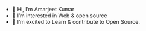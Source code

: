 - 👋 Hi, I’m Amarjeet Kumar
- 👀 I’m interested in Web & open source
- 💞️ I’m excited to Learn & contribute to Open Source.

<!---
Me-amarJEEt/Me-amarJEEt is a ✨ special ✨ repository because its `README.md` (this file) appears on your GitHub profile.
You can click the Preview link to take a look at your changes.
--->
